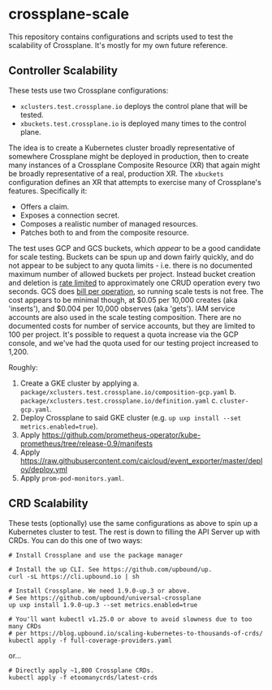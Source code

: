 # crossplane-scale

This repository contains configurations and scripts used to test the scalability
of Crossplane. It's mostly for my own future reference.

## Controller Scalability

These tests use two Crossplane configurations:

* `xclusters.test.crossplane.io` deploys the control plane that will be tested.
* `xbuckets.test.crossplane.io` is deployed many times to the control plane.

The idea is to create a Kubernetes cluster broadly representative of somewhere
Crossplane might be deployed in production, then to create many instances of a
Crossplane Composite Resource (XR) that again might be broadly representative of
a real, production XR. The `xbuckets` configuration defines an XR that attempts
to exercise many of Crossplane's features. Specifically it:

* Offers a claim.
* Exposes a connection secret.
* Composes a realistic number of managed resources.
* Patches both to and from the composite resource.

The test uses GCP and GCS buckets, which _appear_ to be a good candidate for
scale testing. Buckets can be spun up and down fairly quickly, and do not appear
to be subject to any quota limits - i.e. there is no documented maximum number
of allowed buckets per project. Instead bucket creation and deletion is [rate
limited][storage-quotas] to approximately one CRUD operation every two seconds.
GCS does [bill per operation][operations-pricing], so running scale tests is not
free. The cost appears to be minimal though, at $0.05 per 10,000 creates (aka
'inserts'), and $0.004 per 10,000 observes (aka 'gets'). IAM service accounts
are also used in the scale testing composition. There are no documented costs
for number of service accounts, but they are limited to 100 per project. It's
possible to request a quota increase via the GCP console, and we've had the
quota used for our testing project increased to 1,200.

Roughly:

1. Create a GKE cluster by applying
  a. `package/xclusters.test.crossplane.io/composition-gcp.yaml`
  b. `package/xclusters.test.crossplane.io/definition.yaml`
  c. `cluster-gcp.yaml`.
2. Deploy Crossplane to said GKE cluster (e.g. `up uxp install --set metrics.enabled=true`).
3. Apply https://github.com/prometheus-operator/kube-prometheus/tree/release-0.9/manifests
4. Apply https://raw.githubusercontent.com/caicloud/event_exporter/master/deploy/deploy.yml
5. Apply `prom-pod-monitors.yaml`.

## CRD Scalability

These tests (optionally) use the same configurations as above to spin up a
Kubernetes cluster to test. The rest is down to filling the API Server up with
CRDs. You can do this one of two ways:

```console
# Install Crossplane and use the package manager

# Install the up CLI. See https://github.com/upbound/up.
curl -sL https://cli.upbound.io | sh

# Install Crossplane. We need 1.9.0-up.3 or above.
# See https://github.com/upbound/universal-crossplane
up uxp install 1.9.0-up.3 --set metrics.enabled=true

# You'll want kubectl v1.25.0 or above to avoid slowness due to too many CRDs
# per https://blog.upbound.io/scaling-kubernetes-to-thousands-of-crds/
kubectl apply -f full-coverage-providers.yaml
```

or...

```console
# Directly apply ~1,800 Crossplane CRDs.
kubectl apply -f etoomanycrds/latest-crds 
```

[storage-quotas]: https://cloud.google.com/storage/quotas
[operations-pricing]: https://cloud.google.com/storage/pricing#operations-pricing